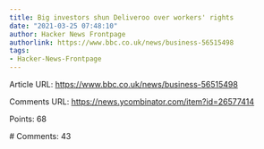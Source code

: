 ```yaml
---
title: Big investors shun Deliveroo over workers' rights
date: "2021-03-25 07:48:10"
author: Hacker News Frontpage
authorlink: https://www.bbc.co.uk/news/business-56515498
tags:
- Hacker-News-Frontpage
---
```


<p>Article URL: <a href="https://www.bbc.co.uk/news/business-56515498">https://www.bbc.co.uk/news/business-56515498</a></p>
<p>Comments URL: <a href="https://news.ycombinator.com/item?id=26577414">https://news.ycombinator.com/item?id=26577414</a></p>
<p>Points: 68</p>
<p># Comments: 43</p>
